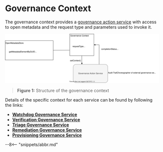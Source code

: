 <!-- SPDX-License-Identifier: CC-BY-4.0 -->
<!-- Copyright Contributors to the ODPi Egeria project. -->

# Governance Context

The governance context provides a [governance action service](/egeria-docs/guides/developer/governance-action-services/governance-action-service)
with access to open metadata and the request type and parameters used to invoke it.

![Figure 1](governance-context.svg)
> **Figure 1:** Structure of the governance context 

Details of the specific context for each service can be found by following the links:

* **[Watchdog Governance Service](/egeria-docs/guides/developer/governance-action-services/watchdog-governance-service)** 
* **[Verification Governance Service](/egeria-docs/guides/developer/governance-action-services/verification-governance-service)**
* **[Triage Governance Service](/egeria-docs/guides/developer/governance-action-services/triage-governance-service)**
* **[Remediation Governance Service](/egeria-docs/guides/developer/governance-action-services/remediation-governance-service)** 
* **[Provisioning Governance Service](/egeria-docs/guides/developer/governance-action-services/provisioning-governance-service)** 



--8<-- "snippets/abbr.md"